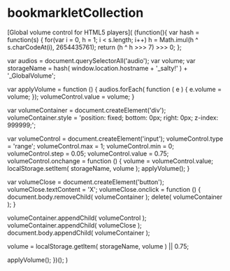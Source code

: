 # bookmarkletCollection

[Global volume control for HTML5 players](
  (function(){
  var hash = function(s) {
      for(var i = 0, h = 1; i < s.length; i++)
          h = Math.imul(h ^ s.charCodeAt(i), 2654435761);
      return (h ^ h >>> 7) >>> 0;
  };

  var audios = document.querySelectorAll('audio');
  var volume;
  var storageName = hash( window.location.hostname + '_salty!' ) + '_GlobalVolume';

  var applyVolume = function () {
    audios.forEach( function ( e ) { e.volume = volume; });
    volumeControl.value = volume;
  }

  var volumeContainer = document.createElement('div');
  volumeContainer.style = 'position: fixed; bottom: 0px; right: 0px; z-index: 999999;';

  var volumeControl = document.createElement('input');
  volumeControl.type = 'range';
  volumeControl.max = 1;
  volumeControl.min = 0;
  volumeControl.step = 0.05;
  volumeControl.value = 0.75;
  volumeControl.onchange = function () {
    volume = volumeControl.value;
    localStorage.setItem( storageName, volume );
    applyVolume();
  }

  var volumeClose = document.createElement('button');
  volumeClose.textContent = 'X';
  volumeClose.onclick = function () {
    document.body.removeChild( volumeContainer );
    delete( volumeContainer );
  }

  volumeContainer.appendChild( volumeControl );
  volumeContainer.appendChild( volumeClose );
  document.body.appendChild( volumeContainer );

  volume = localStorage.getItem( storageName, volume ) || 0.75;

  applyVolume();
  })();
)
